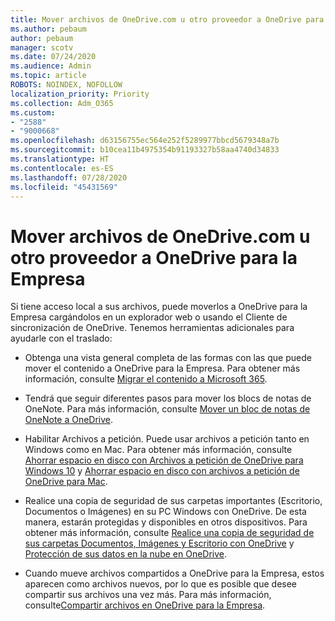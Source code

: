 ```yaml
---
title: Mover archivos de OneDrive.com u otro proveedor a OneDrive para la Empresa
ms.author: pebaum
author: pebaum
manager: scotv
ms.date: 07/24/2020
ms.audience: Admin
ms.topic: article
ROBOTS: NOINDEX, NOFOLLOW
localization_priority: Priority
ms.collection: Adm_O365
ms.custom:
- "2588"
- "9000668"
ms.openlocfilehash: d63156755ec564e252f5289977bbcd5679348a7b
ms.sourcegitcommit: b10cea11b4975354b91193327b58aa4740d34833
ms.translationtype: HT
ms.contentlocale: es-ES
ms.lasthandoff: 07/28/2020
ms.locfileid: "45431569"
---
```

# <a name="move-files-from-onedrivecom-or-another-provider-into-onedrive-for-business"></a>Mover archivos de OneDrive.com u otro proveedor a OneDrive para la Empresa

Si tiene acceso local a sus archivos, puede moverlos a OneDrive para la Empresa cargándolos en un explorador web o usando el Cliente de sincronización de OneDrive. Tenemos herramientas adicionales para ayudarle con el traslado:

- Obtenga una vista general completa de las formas con las que puede mover el contenido a OneDrive para la Empresa. Para obtener más información, consulte [Migrar el contenido a Microsoft 365](https://docs.microsoft.com/sharepointmigration/migrate-to-sharepoint-online).
- Tendrá que seguir diferentes pasos para mover los blocs de notas de OneNote. Para más información, consulte [Mover un bloc de notas de OneNote a OneDrive](https://support.office.com/article/move-a-onenote-notebook-to-onedrive-0af0a141-0bdf-49ab-9e50-45dbcca44082).
    
- Habilitar Archivos a petición. Puede usar archivos a petición tanto en Windows como en Mac. Para obtener más información, consulte [Ahorrar espacio en disco con Archivos a petición de OneDrive para Windows 10](https://support.office.com/article/Save-disk-space-with-OneDrive-Files-On-Demand-for-Windows-10-0e6860d3-d9f3-4971-b321-7092438fb38e) y [Ahorrar espacio en disco con archivos a petición de OneDrive para Mac](https://support.office.com/article/Save-disk-space-with-OneDrive-Files-On-Demand-for-Mac-529f6d53-e572-4922-a585-e7a318c135f0).
- Realice una copia de seguridad de sus carpetas importantes (Escritorio, Documentos o Imágenes) en su PC Windows con OneDrive. De esta manera, estarán protegidas y disponibles en otros dispositivos. Para obtener más información, consulte [Realice una copia de seguridad de sus carpetas Documentos, Imágenes y Escritorio con OneDrive](https://support.office.com/article/back-up-your-documents-pictures-and-desktop-folders-with-onedrive-d61a7930-a6fb-4b95-b28a-6552e77c3057) y [Protección de sus datos en la nube en OneDrive](https://support.office.com/article/how-onedrive-safeguards-your-data-in-the-cloud-23c6ea94-3608-48d7-8bf0-80e142edd1e1). 
- Cuando mueve archivos compartidos a OneDrive para la Empresa, estos aparecen como archivos nuevos, por lo que es posible que desee compartir sus archivos una vez más. Para más información, consulte[Compartir archivos en OneDrive para la Empresa](https://support.office.com/article/Move-files-from-OneDrive-to-OneDrive-for-Business-7fb28cad-7e25-451f-8b4b-2d1a71e5c0e9#sharefiles).